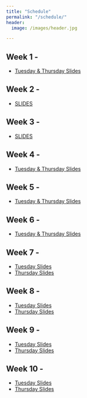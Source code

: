 ```yaml
---
title: "Schedule"
permalink: "/schedule/"
header:
  image: /images/header.jpg

---
```


## Week 1 -
* <a href="https://wcresko.github.io/UO_ABS/html/01.Week_01_Lecture_1_total.html" >Tuesday & Thursday Slides</a>

## Week 2 -
* <a href="https://wcresko.github.io/UO_ABS/html/02.Week_02_Lecture.html" >SLIDES</a>

## Week 3 -
* <a href="https://wcresko.github.io/UO_ABS/html/03.Week_03_Lecture.html" >SLIDES</a>

## Week 4 -
* <a href="https://wcresko.github.io/UO_ABS/html/04.Week_04_Lecture_4_total.html" >Tuesday & Thursday Slides</a>

## Week 5 -
* <a href="https://wcresko.github.io/UO_ABS/html/05.Week_05_Lecture_5_total.html" >Tuesday & Thursday Slides</a>

## Week 6 -
* <a href="https://wcresko.github.io/UO_ABS/html/06.Week_06_Lecture_total.html" >Tuesday & Thursday Slides</a>

## Week 7 -
* <a href="https://wcresko.github.io/UO_ABS/html/07.Week_07_Lecture_7a.html" >Tuesday Slides</a>
* <a href="https://wcresko.github.io/UO_ABS/html/07.Week_07_Lecture_7b.html" >Thursday Slides</a>

## Week 8 -
* <a href="https://wcresko.github.io/UO_ABS/html/01.Week_03_Lecture.html" >Tuesday Slides</a>
* <a href="https://wcresko.github.io/UO_ABS/html/01.Week_03_Lecture.html" >Thursday Slides</a>

## Week 9 -
* <a href="https://wcresko.github.io/UO_ABS/html/01.Week_03_Lecture.html" >Tuesday Slides</a>
* <a href="https://wcresko.github.io/UO_ABS/html/01.Week_03_Lecture.html" >Thursday Slides</a>

## Week 10 -
* <a href="https://wcresko.github.io/UO_ABS/html/01.Week_03_Lecture.html" >Tuesday Slides</a>
* <a href="https://wcresko.github.io/UO_ABS/html/01.Week_03_Lecture.html" >Thursday Slides</a>
